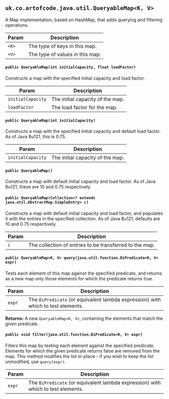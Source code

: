 ## `uk.co.artofcode.java.util.QueryableMap<K, V>`
A Map implementation, based on HashMap, that adds querying and filtering operations.

Param | Description
----- | -----------
`<K>` | The type of keys in this map.
`<V>` | The type of values in this map.

#### `public QueryableMap(int initialCapacity, float loadFactor)`
Constructs a map with the specified initial capacity and load factor.

Param | Description
----- | -----------
`initialCapacity` | The initial capacity of the map.
`loadFactor` | The load factor for the map.

#### `public QueryableMap(int initialCapacity)`
Constructs a map with the specified initial capacity and default load factor. As of Java 8u121, this
is 0.75.

Param | Description
----- | -----------
`initialCapacity` | The initial capacity of the map.

#### `public QueryableMap()`
Constructs a map with default initial capacity and load factor. As of Java 8u121, these are 10 and 
0.75 respectively.

#### `public QueryableMap(Collection<? extends java.util.AbstractMap.SimpleEntry> c)`
Constructs a map with default initial capacity and load factor, and populates it with the entries in
the specified collection. As of Java 8u121, defaults are 10 and 0.75 respectively.

Param | Description
----- | -----------
`c`   | The collection of entries to be transferred to the map.

#### `public QueryableMap<K, V> query(java.util.function.BiPredicate<K, V> expr)`
Tests each element of this map against the specified predicate, and returns as a new map only those
elements for which the predicate returns true.

Param | Description
----- | -----------
`expr` | The `BiPredicate` (or equivalent lambda expression) with which to test elements.

**Returns:** A new `QueryableMap<K, V>`, containing the elements that match the given predicate.

#### `public void filter(java.util.function.BiPredicate<K, V> expr)`
Filters this map by testing each element against the specified predicate. Elements for which the 
given predicate returns false are removed from the map. This method modifies the list in-place - if 
you wish to keep the list unmodified, use `query(expr)`.

Param | Description
----- | -----------
`expr` | The `BiPredicate` (or equivalent lambda expression) with which to test elements.
